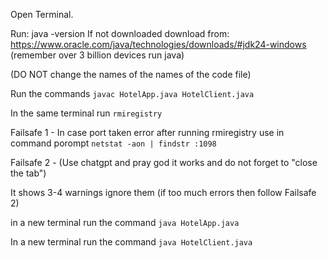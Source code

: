 Open Terminal.

Run: java -version
If not downloaded download from: https://www.oracle.com/java/technologies/downloads/#jdk24-windows (remember over 3 billion devices run java)

(DO NOT change the names of the names of the code file)

Run the commands `javac HotelApp.java HotelClient.java`

In the same terminal run `rmiregistry`

Failsafe 1 - In case port taken error after running rmiregistry use in command porompt `netstat -aon | findstr :1098`

Failsafe 2 - (Use chatgpt and pray god it works and do not forget to "close the tab")

It shows 3-4 warnings ignore them (if too much errors then follow Failsafe 2)

in a new terminal run the command `java HotelApp.java`

In a new terminal run the command `java HotelClient.java`